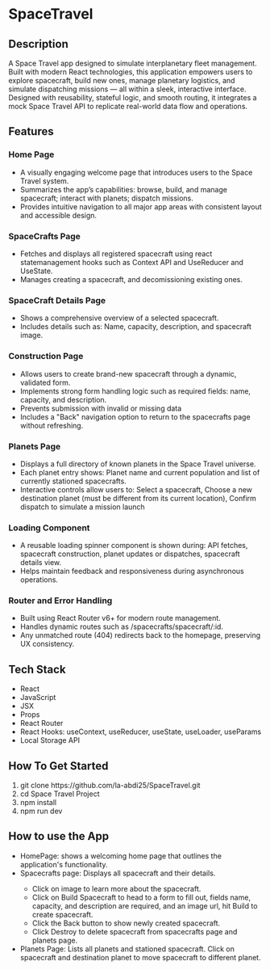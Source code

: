 # SpaceTravel

<h2>Description</h2>
<p>A Space Travel app designed to simulate interplanetary fleet management. Built with modern React technologies, this application empowers users to explore spacecraft, build new ones, manage planetary logistics, and simulate dispatching missions — all within a sleek, interactive interface. Designed with reusability, stateful logic, and smooth routing, it integrates a mock Space Travel API to replicate real-world data flow and operations.</p>

<h2>Features</h2>
<h3>Home Page</h3>
<ul>
  <li>A visually engaging welcome page that introduces users to the Space Travel system.</li>
  <li>Summarizes the app’s capabilities: browse, build, and manage spacecraft; interact with planets; dispatch missions.</li>
  <li>Provides intuitive navigation to all major app areas with consistent layout and accessible design.</li>
</ul>

<h3>SpaceCrafts Page</h3>
<ul>
  <li>Fetches and displays all registered spacecraft using react statemanagement hooks such as Context API and UseReducer and UseState.</li>
  <li>Manages creating a spacecraft, and decomissioning existing ones.</li>
</ul>


<h3>SpaceCraft Details Page</h3>
<ul>
  <li>Shows a comprehensive overview of a selected spacecraft.</li>
  <li>Includes details such as: Name, capacity, description, and spacecraft image.</li>
</ul>


<h3>Construction Page</h3>
<ul>
  <li>Allows users to create brand-new spacecraft through a dynamic, validated form.</li>
  <li>Implements strong form handling logic such as required fields: name, capacity, and description.</li>
  <li>Prevents submission with invalid or missing data</li>
  <li>Includes a "Back" navigation option to return to the spacecrafts page without refreshing.</li>
</ul>


<h3>Planets Page</h3>
<ul>
  <li>Displays a full directory of known planets in the Space Travel universe.</li>
  <li>Each planet entry shows: Planet name and current population and list of currently stationed spacecrafts.</li>
  <li>Interactive controls allow users to: Select a spacecraft, Choose a new destination planet (must be different from its current location), Confirm dispatch to simulate a mission launch</li>
</ul>


<h3>Loading Component</h3>
<ul>
  <li>A reusable loading spinner component is shown during: API fetches, spacecraft construction, planet updates or dispatches, spacecraft details view.</li>
  <li>Helps maintain feedback and responsiveness during asynchronous operations.</li>
</ul>


<h3>Router and Error Handling</h3>
<ul>
  <li>Built using React Router v6+ for modern route management.</li>
  <li>Handles dynamic routes such as /spacecrafts/spacecraft/:id.</li>
  <li>Any unmatched route (404) redirects back to the homepage, preserving UX consistency.</li>
</ul>





<h2>Tech Stack</h2>
<ul>
    <li>React</li>
    <li>JavaScript</li>
    <li>JSX</li>
    <li>Props</li>
    <li>React Router</li>
    <li>React Hooks: useContext, useReducer, useState, useLoader, useParams</li>
    <li>Local Storage API</li>
</ul>
  
<h2>How To Get Started</h2>
<ol>
  <li>git clone https://github.com/la-abdi25/SpaceTravel.git</li>
  <li>cd Space Travel Project</li>
  <li>npm install</li>
  <li>npm run dev</li>
</ol>

<h2>How to use the App</h2>
<ul>
  <li>HomePage: shows a welcoming home page that outlines the application's functionality.</li>
  <li>Spacecrafts page: Displays all spacecraft and their details.</li>
  <ul> 
    <li>Click on image to learn more about the spacecraft.</li>
    <li>Click on Build Spacecraft to head to a form to fill out, fields name, capacity, and description are required, and an image url, hit Build to create spacecraft.</li>
    <li>Click the Back button to show newly created spacecraft.</li>
    <li>Click Destroy to delete spacecraft from spacecrafts page and planets page.</li>
  </ul>
  </li>
  <li>Planets Page: Lists all planets and stationed spacecraft. Click on spacecraft and destination planet to move spacecraft to different planet. </li>
</ul>
